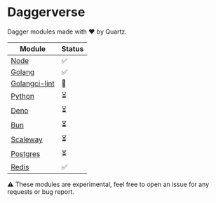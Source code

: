 # Daggerverse

Dagger modules made with ❤️ by Quartz.

| Module                           | Status |
|----------------------------------|--------|
| [Node](./node)                   | ✅      |
| [Golang](./golang)               | ✅      |
| [Golangci-lint](./golangci-lint) | 🚧     |
| [Python](./python)               | ⏳      |
| [Deno](./deno)                   | ⏳      |
| [Bun](./bun)                     | ⏳      |
| [Scaleway](./scaleway)           | ⏳      |
| [Postgres](./postgres)           | ⏳      |
| [Redis](./redis)                 | ✅      |

⚠️ These modules are experimental, feel free to open an issue for any requests or bug report.

